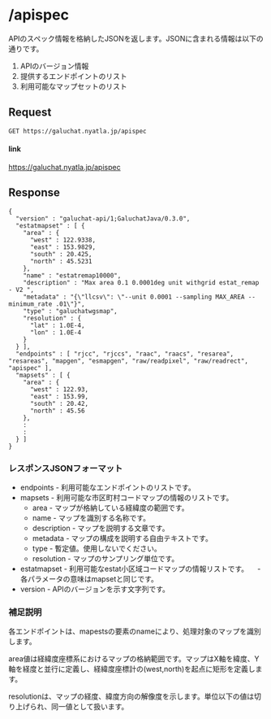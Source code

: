 # /apispec

APIのスペック情報を格納したJSONを返します。JSONに含まれる情報は以下の通りです。

1. APIのバージョン情報
2. 提供するエンドポイントのリスト
3. 利用可能なマップセットのリスト


## Request

```
GET https://galuchat.nyatla.jp/apispec
```

#### link
https://galuchat.nyatla.jp/apispec

## Response
```
{
  "version" : "galuchat-api/1;GaluchatJava/0.3.0",
  "estatmapset" : [ {
    "area" : {
      "west" : 122.9338,
      "east" : 153.9829,
      "south" : 20.425,
      "north" : 45.5231
    },
    "name" : "estatremap10000",
    "description" : "Max area 0.1 0.0001deg unit withgrid estat_remap - V2 ",
    "metadata" : "{\"llcsv\": \"--unit 0.0001 --sampling MAX_AREA --minimum_rate .01\"}",
    "type" : "galuchatwgsmap",
    "resolution" : {
      "lat" : 1.0E-4,
      "lon" : 1.0E-4
    }
  } ],
  "endpoints" : [ "rjcc", "rjccs", "raac", "raacs", "resarea", "resareas", "mapgen", "esmapgen", "raw/readpixel", "raw/readrect", "apispec" ],
  "mapsets" : [ {
    "area" : {
      "west" : 122.93,
      "east" : 153.99,
      "south" : 20.42,
      "north" : 45.56
    },
    :
    :
  } ]
}
```


### レスポンスJSONフォーマット

- endpoints - 利用可能なエンドポイントのリストです。
- mapsets - 利用可能な市区町村コードマップの情報のリストです。
  - area - マップが格納している経緯度の範囲です。
  - name - マップを識別する名称です。
  - description - マップを説明する文章です。
  - metadata - マップの構成を説明する自由テキストです。
  - type - 暫定値。使用しないでください。
  - resolution - マップのサンプリング単位です。
- estatmapset - 利用可能なestat小区域コードマップの情報リストです。
　- 各パラメータの意味はmapsetと同じです。 
- version - APIのバージョンを示す文字列です。


### 補足説明

各エンドポイントは、mapestsの要素のnameにより、処理対象のマップを識別します。

area値は経緯度座標系におけるマップの格納範囲です。マップはX軸を緯度、Y軸を経度と並行に定義し、経緯度座標計の(west,north)を起点に矩形を定義します。

resolutionは、マップの経度、緯度方向の解像度を示します。単位以下の値は切り上げられ、同一値として扱います。



